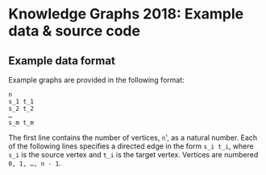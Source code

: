 # Knowledge Graphs 2018: Example data & source code

## Example data format
Example graphs are provided in the following format:

```
n
s_1 t_1
s_2 t_2
…
s_m t_m
```

The first line contains the number of vertices, `n`', as a natural
number.  Each of the following lines specifies a directed edge in the
form `s_i t_i`, where `s_i` is the source vertex and `t_i` is the
target vertex. Vertices are numbered `0, 1, …, n - 1`.
